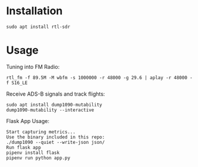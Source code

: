 # Installation

```
sudo apt install rtl-sdr
```

# Usage

Tuning into FM Radio:

```
rtl_fm -f 89.5M -M wbfm -s 1000000 -r 48000 -g 29.6 | aplay -r 48000 -f S16_LE
```
Receive ADS-B signals and track flights:

```
sudo apt install dump1090-mutability
dump1090-mutability --interactive
```

Flask App Usage:

```
Start capturing metrics...
Use the binary included in this repo:
./dump1090 --quiet --write-json json/
Run flask app
pipenv install flask
pipenv run python app.py
```
